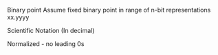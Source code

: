 
Binary point 
Assume fixed binary point in range of n-bit representations
xx.yyyy

Scientific Notation (In decimal)


Normalized - no leading 0s